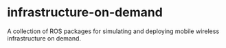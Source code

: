 # infrastructure-on-demand

A collection of ROS packages for simulating and deploying mobile wireless infrastructure on demand.
